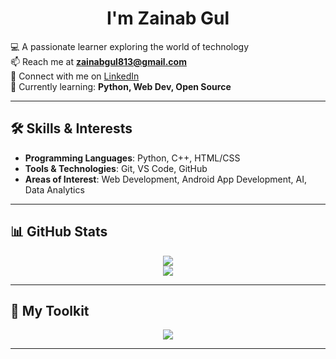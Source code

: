 <h1 align="center"> I'm Zainab Gul</h1>

💻 A passionate learner exploring the world of technology  
📫 Reach me at **zainabgul813@gmail.com**  
🔗 Connect with me on [LinkedIn](https://www.linkedin.com/in/zainab-gul-7082ab295)  
🌱 Currently learning: **Python, Web Dev, Open Source**  

---

## 🛠 Skills & Interests  
- **Programming Languages**: Python, C++, HTML/CSS  
- **Tools & Technologies**: Git, VS Code, GitHub
- **Areas of Interest**: Web Development, Android App Development, AI, Data Analytics 

---

## 📊 GitHub Stats  
<p align="center">
  <img src="https://github-readme-stats.vercel.app/api?username=zainab-gul&show_icons=true&theme=radical" />  
  <br>  
  <img src="https://github-readme-stats.vercel.app/api/top-langs/?username=zainab-gul&layout=compact&theme=radical" />  
</p>  

---

## 🔧 My Toolkit  
<p align="center">
  <img src="https://skillicons.dev/icons?i=python,html,css,git,github,vscode" />  
</p>  

--- 
